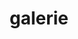 ---
layout: galerie
title: galerie
header: header--white pos-f
footer: pos-f bottom-0px w-100
items:
    - author: Marieke van Helst
      course: Anders Kijken
      img: /assets/img/strogonoff.jpg
    - author: Willem van Garderen
      course: Vrouwenfotografie
      img: /assets/img/vermeer.jpg
    - author: Henk de Lunter
      course: Fotografie en Beeldende Kunst
      img: /assets/img/ollier.jpg
    - author: Marieke van Helst
      course: Anders Kijken
      img: /assets/img/magnolia.jpg
---